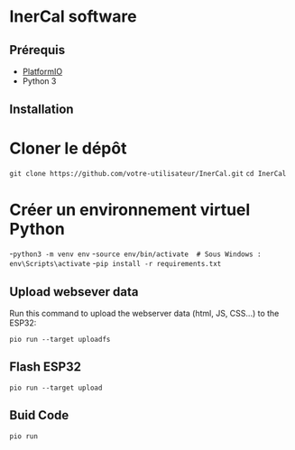 # InerCal software

## Prérequis

- [PlatformIO](https://platformio.org/)
- Python 3

## Installation

# Cloner le dépôt
`git clone https://github.com/votre-utilisateur/InerCal.git`
`cd InerCal`

# Créer un environnement virtuel Python
-`python3 -m venv env`
-`source env/bin/activate  # Sous Windows : env\Scripts\activate`
-`pip install -r requirements.txt`
  
## Upload websever data

Run this command to upload the webserver data (html, JS, CSS...) to the ESP32:

`pio run --target uploadfs`

## Flash ESP32

`pio run --target upload`

## Buid Code 

`pio run`
